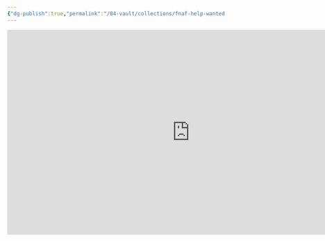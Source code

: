 ```yaml
---
{"dg-publish":true,"permalink":"/04-vault/collections/fnaf-help-wanted-2-with-josh/","noteIcon":"","created":"2025-09-06T20:34:28.896+02:00","updated":"2025-09-06T20:40:58.725+02:00"}
---
```



<iframe width="840" height="472" src="https://www.youtube.com/embed/L7-N3W-AYT4?si=OTCJbqFJAYIgC-5O" title="YouTube video player" frameborder="0" allow="accelerometer; autoplay; clipboard-write; encrypted-media; gyroscope; picture-in-picture; web-share" referrerpolicy="strict-origin-when-cross-origin" allowfullscreen></iframe>



























